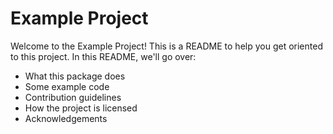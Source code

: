 # Example Project

Welcome to the Example Project!  This is a README to help you get oriented 
to this project.  In this README, we'll go over: 

  - What this package does 
  - Some example code
  - Contribution guidelines
  - How the project is licensed
  - Acknowledgements
